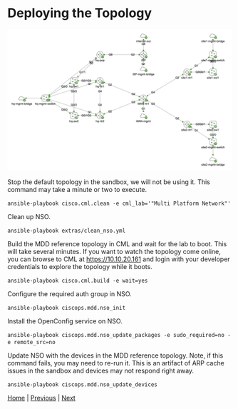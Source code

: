 # Deploying the Topology


![MDD Reference Topology](mdd_topo.png?raw=true "MDD Reference Topology")


Stop the default topology in the sandbox, we will not be using it.  This command may take a minute or two to execute.

```
ansible-playbook cisco.cml.clean -e cml_lab='"Multi Platform Network"'
```

Clean up NSO.

```
ansible-playbook extras/clean_nso.yml
```

Build the MDD reference topology in CML and wait for the lab to boot.  This will take several minutes.  If you want to watch the topology come online, you can browse to CML at https://10.10.20.161 and login with your developer credentials to explore the topology while it boots.

```
ansible-playbook cisco.cml.build -e wait=yes
```

Configure the required auth group in NSO.
```
ansible-playbook ciscops.mdd.nso_init
```

Install the OpenConfig service on NSO.
```
ansible-playbook ciscops.mdd.nso_update_packages -e sudo_required=no -e remote_src=no
```

Update NSO with the devices in the MDD reference topology.  Note, if this command fails, you may need to re-run it.  This is an artifact of ARP cache issues in the sandbox and devices may not respond right away.
```
ansible-playbook ciscops.mdd.nso_update_devices
```

[Home](../README.md#workshop-exercises) | [Previous](initial-setup.md#initial-setup) | [Next](explore-inventory.md#exploring-the-inventory)